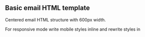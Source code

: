 ## Basic email HTML template

Centered email HTML structure with 600px width.

For responsive mode write mobile styles inline and rewrite styles in <style> @media to rewrite mobile CSS (`min-width` media works and supports better).
